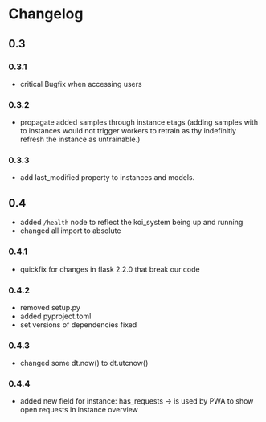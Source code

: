 # Changelog
## 0.3
### 0.3.1
- critical Bugfix when accessing users
### 0.3.2
- propagate added samples through instance etags (adding samples with to instances would not trigger workers to retrain as thy indefinitly refresh the instance as untrainable.)
### 0.3.3
- add last_modified property to instances and models.
## 0.4
- added `/health` node to reflect the koi_system being up and running
- changed all import to absolute
### 0.4.1
- quickfix for changes in flask 2.2.0 that break our code
### 0.4.2
- removed setup.py
- added pyproject.toml
- set versions of dependencies fixed
### 0.4.3
- changed some dt.now() to dt.utcnow()
### 0.4.4
- added new field for instance: has_requests -> is used by PWA to show open requests in instance overview